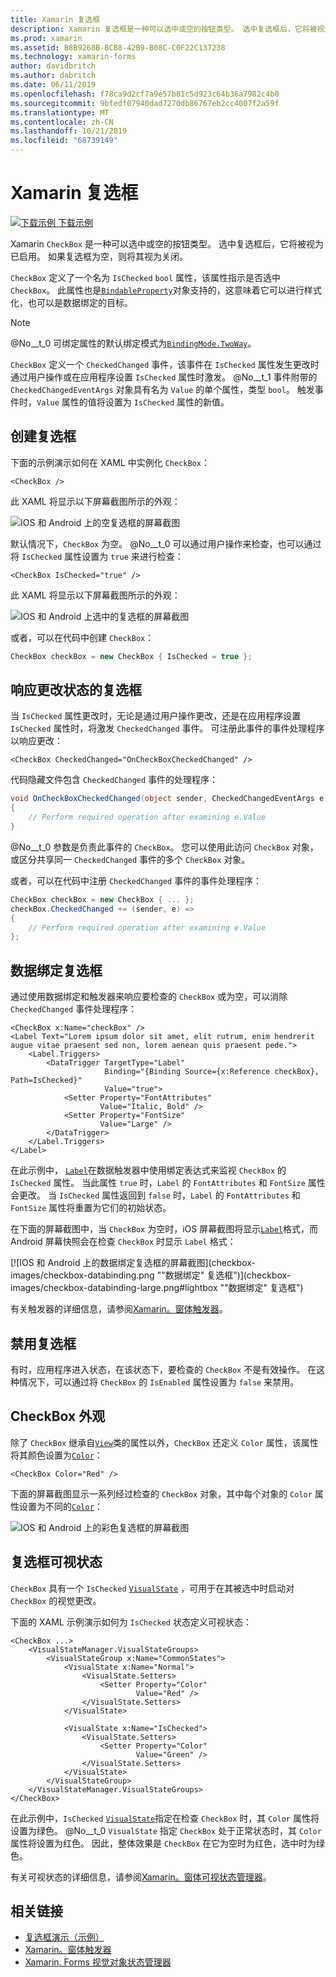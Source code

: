 ```yaml
---
title: Xamarin 复选框
description: Xamarin 复选框是一种可以选中或空的按钮类型。 选中复选框后，它将被视为已启用。 如果复选框为空，则将其视为关闭。
ms.prod: xamarin
ms.assetid: B8B9268B-BCB8-42B9-B08C-C0F22C137238
ms.technology: xamarin-forms
author: davidbritch
ms.author: dabritch
ms.date: 06/11/2019
ms.openlocfilehash: f78ca9d2cf7a9e57b81c5d923c64b36a7982c4b0
ms.sourcegitcommit: 9bfedf07940dad7270db86767eb2cc4007f2a59f
ms.translationtype: MT
ms.contentlocale: zh-CN
ms.lasthandoff: 10/21/2019
ms.locfileid: "68739149"
---
```

# <a name="xamarinforms-checkbox"></a>Xamarin 复选框

[![下载示例](~/media/shared/download.png) 下载示例](https://docs.microsoft.com/samples/xamarin/xamarin-forms-samples/userinterface-checkboxdemos/)

Xamarin `CheckBox` 是一种可以选中或空的按钮类型。 选中复选框后，它将被视为已启用。 如果复选框为空，则将其视为关闭。

`CheckBox` 定义了一个名为 `IsChecked` `bool` 属性，该属性指示是否选中 `CheckBox`。 此属性也是[`BindableProperty`](xref:Xamarin.Forms.BindableProperty)对象支持的，这意味着它可以进行样式化，也可以是数据绑定的目标。

> [!NOTE]
> @No__t_0 可绑定属性的默认绑定模式为[`BindingMode.TwoWay`](xref:Xamarin.Forms.BindingMode.TwoWay)。

`CheckBox` 定义一个 `CheckedChanged` 事件，该事件在 `IsChecked` 属性发生更改时通过用户操作或在应用程序设置 `IsChecked` 属性时激发。 @No__t_1 事件附带的 `CheckedChangedEventArgs` 对象具有名为 `Value` 的单个属性，类型 `bool`。 触发事件时，`Value` 属性的值将设置为 `IsChecked` 属性的新值。

## <a name="create-a-checkbox"></a>创建复选框

下面的示例演示如何在 XAML 中实例化 `CheckBox`：

```xaml
<CheckBox />
```

此 XAML 将显示以下屏幕截图所示的外观：

![IOS 和 Android 上的空复选框的屏幕截图](checkbox-images/checkbox-empty.png "空复选框")

默认情况下，`CheckBox` 为空。 @No__t_0 可以通过用户操作来检查，也可以通过将 `IsChecked` 属性设置为 `true` 来进行检查：

```xaml
<CheckBox IsChecked="true" />
```

此 XAML 将显示以下屏幕截图所示的外观：

![IOS 和 Android 上选中的复选框的屏幕截图](checkbox-images/checkbox-checked.png "选中的复选框")

或者，可以在代码中创建 `CheckBox`：

```csharp
CheckBox checkBox = new CheckBox { IsChecked = true };
```

## <a name="respond-to-a-checkbox-changing-state"></a>响应更改状态的复选框

当 `IsChecked` 属性更改时，无论是通过用户操作更改，还是在应用程序设置 `IsChecked` 属性时，将激发 `CheckedChanged` 事件。 可注册此事件的事件处理程序以响应更改：

```xaml
<CheckBox CheckedChanged="OnCheckBoxCheckedChanged" />
```

代码隐藏文件包含 `CheckedChanged` 事件的处理程序：

```csharp
void OnCheckBoxCheckedChanged(object sender, CheckedChangedEventArgs e)
{
    // Perform required operation after examining e.Value
}
```

@No__t_0 参数是负责此事件的 `CheckBox`。 您可以使用此访问 `CheckBox` 对象，或区分共享同一 `CheckedChanged` 事件的多个 `CheckBox` 对象。

或者，可以在代码中注册 `CheckedChanged` 事件的事件处理程序：

```csharp
CheckBox checkBox = new CheckBox { ... };
checkBox.CheckedChanged += (sender, e) =>
{
    // Perform required operation after examining e.Value
};
```

## <a name="data-bind-a-checkbox"></a>数据绑定复选框

通过使用数据绑定和触发器来响应要检查的 `CheckBox` 或为空，可以消除 `CheckedChanged` 事件处理程序：

```xaml
<CheckBox x:Name="checkBox" />
<Label Text="Lorem ipsum dolor sit amet, elit rutrum, enim hendrerit augue vitae praesent sed non, lorem aenean quis praesent pede.">
    <Label.Triggers>
        <DataTrigger TargetType="Label"
                     Binding="{Binding Source={x:Reference checkBox}, Path=IsChecked}"
                     Value="true">
            <Setter Property="FontAttributes"
                    Value="Italic, Bold" />
            <Setter Property="FontSize"
                    Value="Large" />
        </DataTrigger>
    </Label.Triggers>
</Label>
```

在此示例中， [`Label`](xref:Xamarin.Forms.Label)在数据触发器中使用绑定表达式来监视 `CheckBox` 的 `IsChecked` 属性。 当此属性 `true` 时，`Label` 的 `FontAttributes` 和 `FontSize` 属性会更改。 当 `IsChecked` 属性返回到 `false` 时，`Label` 的 `FontAttributes` 和 `FontSize` 属性将重置为它们的初始状态。

在下面的屏幕截图中，当 `CheckBox` 为空时，iOS 屏幕截图将显示[`Label`](xref:Xamarin.Forms.Label)格式，而 Android 屏幕快照会在检查 `CheckBox` 时显示 `Label` 格式：

[![IOS 和 Android 上的数据绑定复选框的屏幕截图](checkbox-images/checkbox-databinding.png ""数据绑定" 复选框")](checkbox-images/checkbox-databinding-large.png#lightbox ""数据绑定" 复选框")

有关触发器的详细信息，请参阅[Xamarin。窗体触发器](~/xamarin-forms/app-fundamentals/triggers.md)。

## <a name="disable-a-checkbox"></a>禁用复选框

有时，应用程序进入状态，在该状态下，要检查的 `CheckBox` 不是有效操作。 在这种情况下，可以通过将 `CheckBox` 的 `IsEnabled` 属性设置为 `false` 来禁用。

## <a name="checkbox-appearance"></a>CheckBox 外观

除了 `CheckBox` 继承自[`View`](xref:Xamarin.Forms.View)类的属性以外，`CheckBox` 还定义 `Color` 属性，该属性将其颜色设置为[`Color`](xref:Xamarin.Forms.Color)：

```xaml
<CheckBox Color="Red" />
```

下面的屏幕截图显示一系列经过检查的 `CheckBox` 对象，其中每个对象的 `Color` 属性设置为不同的[`Color`](xref:Xamarin.Forms.Color)：

![IOS 和 Android 上的彩色复选框的屏幕截图](checkbox-images/checkbox-colors.png "彩色复选框")

## <a name="checkbox-visual-states"></a>复选框可视状态

`CheckBox` 具有一个 `IsChecked` [`VisualState`](xref:Xamarin.Forms.VisualState) ，可用于在其被选中时启动对 `CheckBox` 的视觉更改。

下面的 XAML 示例演示如何为 `IsChecked` 状态定义可视状态：

```xaml
<CheckBox ...>
    <VisualStateManager.VisualStateGroups>
        <VisualStateGroup x:Name="CommonStates">
            <VisualState x:Name="Normal">
                <VisualState.Setters>
                    <Setter Property="Color"
                            Value="Red" />
                </VisualState.Setters>
            </VisualState>

            <VisualState x:Name="IsChecked">
                <VisualState.Setters>
                    <Setter Property="Color"
                            Value="Green" />
                </VisualState.Setters>
            </VisualState>
        </VisualStateGroup>
    </VisualStateManager.VisualStateGroups>
</CheckBox>
```

在此示例中，`IsChecked` [`VisualState`](xref:Xamarin.Forms.VisualState)指定在检查 `CheckBox` 时，其 `Color` 属性将设置为绿色。 @No__t_0 `VisualState` 指定 `CheckBox` 处于正常状态时，其 `Color` 属性将设置为红色。 因此，整体效果是 `CheckBox` 在它为空时为红色，选中时为绿色。

有关可视状态的详细信息，请参阅[Xamarin。窗体可视状态管理器](~/xamarin-forms/user-interface/visual-state-manager.md)。

## <a name="related-links"></a>相关链接

- [复选框演示（示例）](https://docs.microsoft.com/samples/xamarin/xamarin-forms-samples/userinterface-checkboxdemos/)
- [Xamarin。窗体触发器](~/xamarin-forms/app-fundamentals/triggers.md)
- [Xamarin. Forms 视觉对象状态管理器](~/xamarin-forms/user-interface/visual-state-manager.md)
